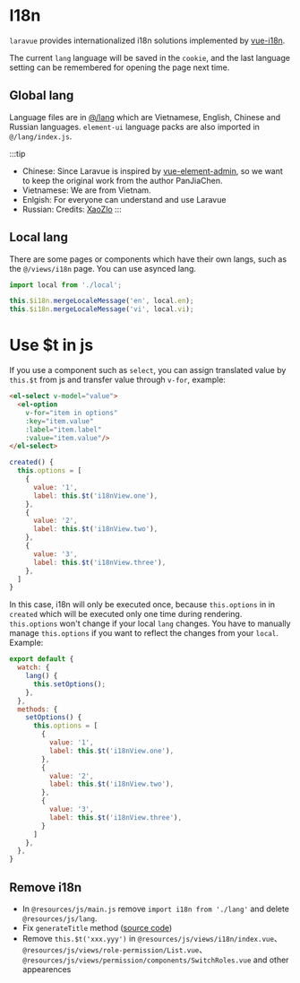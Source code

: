 # I18n

`laravue` provides internationalized i18n solutions implemented by [vue-i18n](https://github.com/kazupon/vue-i18n).

The current `lang` language will be saved in the `cookie`, and the last language setting can be remembered for opening the page next time.

## Global lang

Language files are in [@/lang](https://github.com/tuandm/laravue/blob/master/resources/js/lang) which are Vietnamese, English, Chinese and Russian languages.
`element-ui` language packs are also imported in `@/lang/index.js`.

:::tip
- Chinese: Since Laravue is inspired by [vue-element-admin](https://github.com/PanJiaChen/vue-element-admin), so we want to keep the original work from the author PanJiaChen.
- Vietnamese: We are from Vietnam.
- Enlgish: For everyone can understand and use Laravue
- Russian: Credits: [XaoZlo](https://github.com/XaoZlo)
:::


## Local lang

There are some pages or components which have their own langs, such as the `@/views/i18n` page. You can use asynced lang.

```js
import local from './local';

this.$i18n.mergeLocaleMessage('en', local.en);
this.$i18n.mergeLocaleMessage('vi', local.vi);
```

# Use $t in js

If you use a component such as `select`, you can assign translated value by `this.$t` from js and transfer value through `v-for`, example:

```html
<el-select v-model="value">
  <el-option
    v-for="item in options"
    :key="item.value"
    :label="item.label"
    :value="item.value"/>
</el-select>
```

```js
created() {
  this.options = [
    {
      value: '1',
      label: this.$t('i18nView.one'),
    },
    {
      value: '2',
      label: this.$t('i18nView.two'),
    },
    {
      value: '3',
      label: this.$t('i18nView.three'),
    },
  ]  
}
```

In this case, i18n will only be executed once, because `this.options` in in `created` which will be executed only one time during rendering. `this.options` won't change if your local `lang` changes. You have to manually manage `this.options` if you want to reflect the changes from your `local`. Example:

```js
export default {
  watch: {
    lang() {
      this.setOptions();
    },
  },
  methods: {
    setOptions() {
      this.options = [
        {
          value: '1',
          label: this.$t('i18nView.one'),
        },
        {
          value: '2',
          label: this.$t('i18nView.two'),
        },
        {
          value: '3',
          label: this.$t('i18nView.three'),
        }
      ]
    },
  },
}
```

## Remove i18n

- In `@resources/js/main.js` remove `import i18n from './lang'` and delete `@resources/js/lang`.
- Fix `generateTitle` method ([source code](https://github.com/tuandm/laravue/blob/master/resources/js/utils/i18n.js))
- Remove `this.$t('xxx.yyy')` in  `@resources/js/views/i18n/index.vue`、`@resources/js/views/role-permission/List.vue`、`@resources/js/views/permission/components/SwitchRoles.vue` and other appearences
